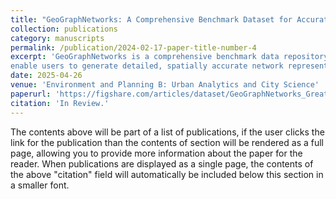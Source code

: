 ```yaml
---
title: "GeoGraphNetworks: A Comprehensive Benchmark Dataset for Accurate and Scalable Graphical Representations Derived from ESRI Shapefiles"
collection: publications
category: manuscripts
permalink: /publication/2024-02-17-paper-title-number-4
excerpt: 'GeoGraphNetworks is a comprehensive benchmark data repository for accurate and scalable graphical representations of the road and rail networks of the United States (USA) and the road and river networks of Great Britain (GB). GeoGraphNetworks is introduced to
enable users to generate detailed, spatially accurate network representations within multilingual programming environments, thereby facilitating research and application across diverse domains.'
date: 2025-04-26
venue: 'Environment and Planning B: Urban Analytics and City Science'
paperurl: 'https://figshare.com/articles/dataset/GeoGraphNetworks_Great_Britain_s_Web_of_Roads_Rivers/27284859/3'
citation: 'In Review.'
---
```


The contents above will be part of a list of publications, if the user clicks the link for the publication than the contents of section will be rendered as a full page, allowing you to provide more information about the paper for the reader. When publications are displayed as a single page, the contents of the above "citation" field will automatically be included below this section in a smaller font.
